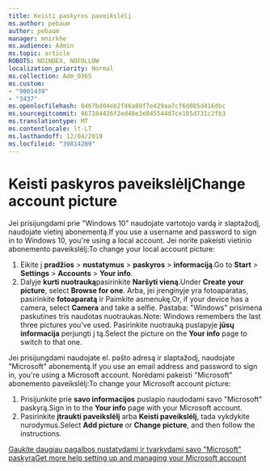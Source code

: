 ```yaml
---
title: Keisti paskyros paveikslėlį
ms.author: pebaum
author: pebaum
manager: mnirkhe
ms.audience: Admin
ms.topic: article
ROBOTS: NOINDEX, NOFOLLOW
localization_priority: Normal
ms.collection: Adm_O365
ms.custom:
- "9001439"
- "3437"
ms.openlocfilehash: 0467bd04eb2f46a88f7e429aa7cf6d085d416dbc
ms.sourcegitcommit: 867184426f2ed48e3e845544d7ce185d731c2fb3
ms.translationtype: MT
ms.contentlocale: lt-LT
ms.lasthandoff: 12/04/2019
ms.locfileid: "39814289"
---
```

# <a name="change-account-picture"></a><span data-ttu-id="c2842-102">Keisti paskyros paveikslėlį</span><span class="sxs-lookup"><span data-stu-id="c2842-102">Change account picture</span></span>

<span data-ttu-id="c2842-103">Jei prisijungdami prie "Windows 10" naudojate vartotojo vardą ir slaptažodį, naudojate vietinį abonementą.</span><span class="sxs-lookup"><span data-stu-id="c2842-103">If you use a username and password to sign in to Windows 10, you're using a local account.</span></span> <span data-ttu-id="c2842-104">Jei norite pakeisti vietinio abonemento paveikslėlį:</span><span class="sxs-lookup"><span data-stu-id="c2842-104">To change your local account picture:</span></span>

1. <span data-ttu-id="c2842-105">Eikite į **pradžios** > **nustatymus** > **paskyros** > **informaciją**.</span><span class="sxs-lookup"><span data-stu-id="c2842-105">Go to **Start** > **Settings** > **Accounts** > **Your info**.</span></span>
2. <span data-ttu-id="c2842-106">Dalyje **kurti nuotrauką**pasirinkite **Naršyti vieną**.</span><span class="sxs-lookup"><span data-stu-id="c2842-106">Under **Create your picture**, select **Browse for one**.</span></span> <span data-ttu-id="c2842-107">Arba, jei įrenginyje yra fotoaparatas, pasirinkite **fotoaparatą** ir Paimkite asmenukę.</span><span class="sxs-lookup"><span data-stu-id="c2842-107">Or, if your device has a camera, select **Camera** and take a selfie.</span></span> 
    <span data-ttu-id="c2842-108">Pastaba: "Windows" prisimena paskutines tris naudotas nuotraukas.</span><span class="sxs-lookup"><span data-stu-id="c2842-108">Note: Windows remembers the last three pictures you’ve used.</span></span> <span data-ttu-id="c2842-109">Pasirinkite nuotrauką puslapyje **jūsų informacija** perjungti į tą.</span><span class="sxs-lookup"><span data-stu-id="c2842-109">Select the picture on the **Your info** page to switch to that one.</span></span>

<span data-ttu-id="c2842-110">Jei prisijungdami naudojate el. pašto adresą ir slaptažodį, naudojate "Microsoft" abonementą.</span><span class="sxs-lookup"><span data-stu-id="c2842-110">If you use an email address and password to sign in, you're using a Microsoft account.</span></span> <span data-ttu-id="c2842-111">Norėdami pakeisti "Microsoft" abonemento paveikslėlį:</span><span class="sxs-lookup"><span data-stu-id="c2842-111">To change your Microsoft account picture:</span></span>

1. <span data-ttu-id="c2842-112">Prisijunkite prie **savo informacijos** puslapio naudodami savo "Microsoft" paskyrą.</span><span class="sxs-lookup"><span data-stu-id="c2842-112">Sign in to the **Your info** page with your Microsoft account.</span></span>
2. <span data-ttu-id="c2842-113">Pasirinkite **įtraukti paveikslėlį** arba **Keisti paveikslėlį**, tada vykdykite nurodymus.</span><span class="sxs-lookup"><span data-stu-id="c2842-113">Select **Add picture** or **Change picture**, and then follow the instructions.</span></span>

[<span data-ttu-id="c2842-114">Gaukite daugiau pagalbos nustatydami ir tvarkydami savo "Microsoft" paskyrą</span><span class="sxs-lookup"><span data-stu-id="c2842-114">Get more help setting up and managing your Microsoft account</span></span>](https://support.microsoft.com/products/microsoft-account?category=manage-account)